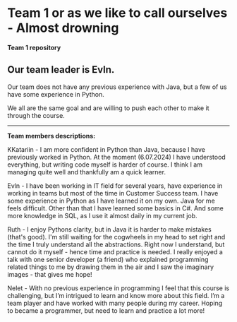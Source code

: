 # Team 1 or as we like to call ourselves - Almost drowning 
**Team 1 repository**

 ## Our team leader is Evln.
 

 Our team does not have any previous experience with Java, but a few of us have some experience in Python. 
 
 We all are the same goal and are willing to push each other to make it through the course. 

---

**Team members descriptions:**


 KKatariin - I am more confident in Python than Java, because I have previously worked in Python. At the moment (6.07.2024) I have understood everything, but writing code myself is harder of course. I think I am managing quite well and thankfully am a quick learner.

 Evln - I have been working in IT field for several years, have experience in working in teams but most of the time in Customer Success team. 
 I have some experience in Python as I have learned it on my own. Java for me feels difficult. 
 Other than that I have learned some basics in C#. And some more knowledge in SQL, as I use it almost daily in my current job.

 Ruth - I enjoy Pythons clarity, but in Java it is harder to make mistakes (that's good). I'm still waiting for the cogwheels in my head to set right and the time I truly understand all the abstractions. Right now I understand, but cannot do it myself - hence time and practice is needed.
 I really enjoyed a talk with one senior developer (a friend) who explained programming related things to me by drawing them in the air and I saw the imaginary images - that gives me hope!

Nelet - With no previous experience in programming I feel that this course is challenging, but I’m intrigued to learn and know more about this field.
I’m a team player and have worked with many people during my career. Hoping to became a programmer, but need to learn and practice a lot more!


